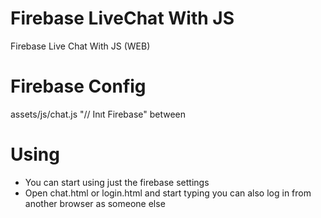 # Firebase LiveChat With JS
 Firebase Live Chat With JS (WEB)

# Firebase Config 
 assets/js/chat.js "// Inıt Firebase" between

# Using
 - You can start using just the firebase settings
 - Open chat.html or login.html and start typing you can also log in from another browser as someone else
